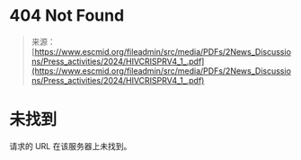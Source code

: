 <!--yml

category: 未分类

date: 2024-05-29 12:32:22

-->

# 404 Not Found

> 来源：[https://www.escmid.org/fileadmin/src/media/PDFs/2News_Discussions/Press_activities/2024/HIVCRISPRV4_1_.pdf](https://www.escmid.org/fileadmin/src/media/PDFs/2News_Discussions/Press_activities/2024/HIVCRISPRV4_1_.pdf)

# 未找到

请求的 URL 在该服务器上未找到。
